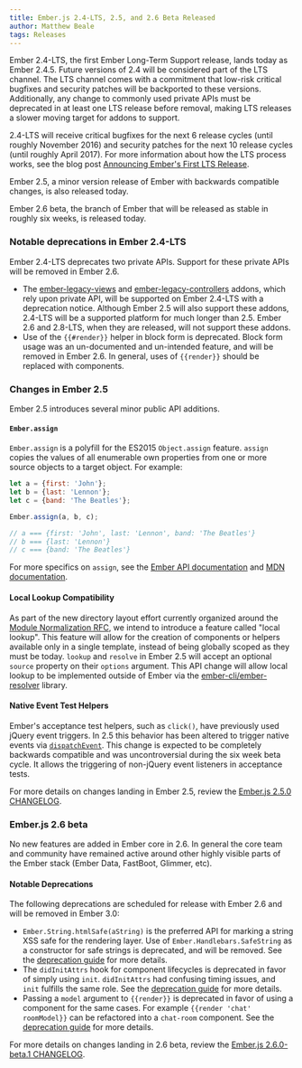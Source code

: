 ```yaml
---
title: Ember.js 2.4-LTS, 2.5, and 2.6 Beta Released
author: Matthew Beale
tags: Releases
---
```


Ember 2.4-LTS, the first Ember Long-Term Support release, lands today as Ember
2.4.5. Future versions of 2.4 will be considered part of the LTS channel.
The LTS channel comes with a commitment
that low-risk critical bugfixes and security patches will be backported to
these versions. Additionally, any change to commonly used private APIs must be deprecated
in at least one LTS release before removal, making LTS releases a slower
moving target for addons to support.

2.4-LTS will receive critical bugfixes for the next 6 release cycles (until
roughly November 2016) and security patches for the next 10 release cycles
(until roughly April 2017). For more information about how the LTS process works,
see the blog post [Announcing Ember's First LTS Release](http://emberjs.com/blog/2016/02/25/announcing-embers-first-lts.html).

Ember 2.5, a minor version release of Ember with backwards compatible
changes, is also released today.

Ember 2.6 beta, the branch of Ember that will be released as stable in
roughly six weeks, is released today.

### Notable deprecations in Ember 2.4-LTS

Ember 2.4-LTS deprecates two private APIs. Support for these private APIs will
be removed in Ember 2.6.

* The [ember-legacy-views](https://github.com/emberjs/ember-legacy-views) and [ember-legacy-controllers](https://github.com/emberjs/ember-legacy-controllers)
  addons, which rely upon private API, will be supported on Ember 2.4-LTS with a deprecation notice. Although Ember 2.5 will also
  support these addons, 2.4-LTS will be a supported platform for much longer than
  2.5. Ember 2.6 and 2.8-LTS, when they are released, will not support these addons.
* Use of the `{{#render}}` helper in block form is deprecated. Block form usage was an
  un-documented and un-intended feature, and will be removed in Ember 2.6. In general,
  uses of `{{render}}` should be replaced with components.

### Changes in Ember 2.5

Ember 2.5 introduces several minor public API additions.

#### `Ember.assign`

`Ember.assign` is a polyfill for the ES2015 `Object.assign` feature. `assign`
copies the values of all enumerable own properties from one or more source
objects to a target object. For example:

```javascript
let a = {first: 'John'};
let b = {last: 'Lennon'};
let c = {band: 'The Beatles'};

Ember.assign(a, b, c);

// a === {first: 'John', last: 'Lennon', band: 'The Beatles'}
// b === {last: 'Lennon'}
// c === {band: 'The Beatles'}
```

For more specifics on `assign`, see the [Ember API documentation](http://emberjs.com/api/#method_assign)
and [MDN documentation](https://developer.mozilla.org/en-US/docs/Web/JavaScript/Reference/Global_Objects/Object/assign).

#### Local Lookup Compatibility

As part of the new directory layout effort currently organized around the
[Module Normalization RFC](https://github.com/emberjs/rfcs/pull/124),
we intend to introduce a feature called
"local lookup". This feature will allow for the creation of components or helpers available
only in a single template, instead of being globally scoped as they must be
today. `lookup` and `resolve` in Ember 2.5 will accept an optional `source` property
on their `options` argument. This API change will allow local
lookup to be implemented outside of Ember via the
[ember-cli/ember-resolver](https://github.com/ember-cli/ember-resolver) library.

#### Native Event Test Helpers

Ember's acceptance test helpers, such as `click()`, have previously used
jQuery event triggers. In 2.5 this behavior has been altered to trigger
native events via [`dispatchEvent`](https://developer.mozilla.org/en-US/docs/Web/API/EventTarget/dispatchEvent).
This change is expected to be completely backwards compatible and was
uncontroversial during the six week beta cycle. It allows the triggering of
non-jQuery event listeners in acceptance tests.

For more details on changes landing in Ember 2.5, review the
[Ember.js 2.5.0 CHANGELOG](https://github.com/emberjs/ember.js/blob/v2.5.0/CHANGELOG.md).

### Ember.js 2.6 beta

No new features are added in Ember core in 2.6. In
general the core team and
community have remained active around other highly visible parts of
the Ember stack (Ember Data, FastBoot, Glimmer, etc).

#### Notable Deprecations

The following deprecations are scheduled for release with Ember 2.6 and will be
removed in Ember 3.0:

* `Ember.String.htmlSafe(aString)` is the preferred API for marking a string
  XSS safe for the rendering layer. Use of `Ember.Handlebars.SafeString` as
  a constructor for safe strings is deprecated, and will be removed.
  See the [deprecation guide](http://emberjs.com/deprecations/v2.x/#toc_use-ember-string-htmlsafe-over-ember-handlebars-safestring) for more details.
* The `didInitAttrs` hook for component lifecycles is deprecated in favor of
  simply using `init`. `didInitAttrs` had confusing timing
  issues, and `init` fulfills the same role. See the [deprecation guide](http://emberjs.com/deprecations/v2.x/#toc_ember-component-didinitattrs) for more details.
* Passing a `model` argument to `{{render}}` is deprecated in favor of using
  a component for the same cases. For example `{{render 'chat' roomModel}}`
  can be refactored into a `chat-room` component.
  See the [deprecation guide](http://emberjs.com/deprecations/v2.x/#toc_model-param-in-code-render-code-helper) for more details.

For more details on changes landing in 2.6 beta, review the
[Ember.js 2.6.0-beta.1 CHANGELOG](https://github.com/emberjs/ember.js/blob/v2.6.0-beta.1/CHANGELOG.md).
